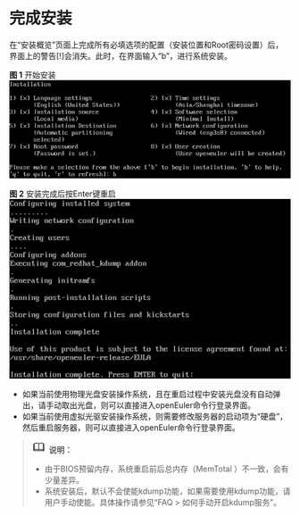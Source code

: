 # 完成安装<a name="ZH-CN_TOPIC_0220373191"></a>

在“安装概览”页面上完成所有必填选项的配置（安装位置和Root密码设置）后，界面上的警告\[!\]会消失。此时，在界面输入“b”，进行系统安装。

**图 1**  开始安装<a name="fig17675194210612"></a>  
![](./figures/开始安装-5.png "开始安装-5")

**图 2**  安装完成后按Enter键重启<a name="fig9722125434418"></a>  
![](./figures/安装完成后按Enter键重启.png "安装完成后按Enter键重启")

-   如果当前使用物理光盘安装操作系统，且在重启过程中安装光盘没有自动弹出，请手动取出光盘，则可以直接进入openEuler命令行登录界面。
-   如果当前使用虚拟光驱安装操作系统，则需要修改服务器的启动项为“硬盘”，然后重启服务器，则可以直接进入openEuler命令行登录界面。

>![](./public_sys-resources/icon-note.gif) **说明：**   
>-   由于BIOS预留内存，系统重启前后总内存（MemTotal ）不一致，会有少量差异。  
>-   系统安装后，默认不会使能kdump功能，如果需要使用kdump功能，请用户手动使能。具体操作请参见“FAQ \> 如何手动开启kdump服务”。  

